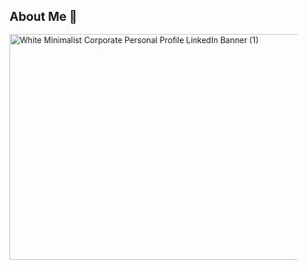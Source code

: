## About Me 👋
<img width="1584" height="396" alt="White Minimalist Corporate Personal Profile LinkedIn Banner (1)" src="https://github.com/user-attachments/assets/eddee6d5-e1bd-42c4-a7d7-2b55364bc5f2" />





<!--
**jaylynn3/jaylynn3** is a ✨ _special_ ✨ repository because its `README.md` (this file) appears on your GitHub profile.


-->
